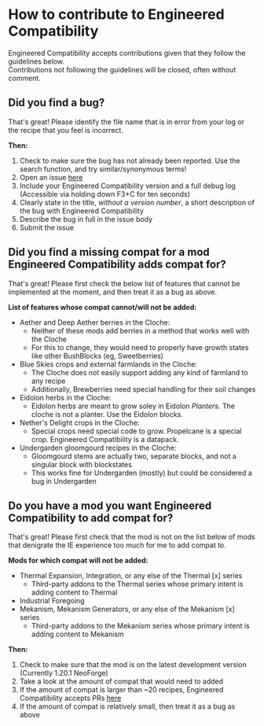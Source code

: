 # How to contribute to Engineered Compatibility

Engineered Compatibility accepts contributions given that they follow the guidelines below.    
Contributions not following the guidelines will be closed, often without comment.

## Did you find a bug?
That's great! Please identify the file name that is in error from your log or the recipe that you feel is incorrect.    

**Then:**
 1. Check to make sure the bug has not already been reported. Use the search function, and try similar/synonymous terms!
 2. Open an issue [here](https://github.com/voidsong-dragonfly/engineeredcompatibility/issues)
 3. Include your Engineered Compatibility version and a full debug log (Accessible via holding down F3+C for ten seconds)
 4. Clearly state in the title, _without a version number_, a short description of the bug with Engineered Compatibility
 5. Describe the bug in full in the issue body
 6. Submit the issue

## Did you find a missing compat for a mod Engineered Compatibility adds compat for?
That's great! Please first check the below list of features that cannot be implemented at the moment, and then treat it as a bug as above.

**List of features whose compat cannot/will not be added:**
 - Aether and Deep Aether berries in the Cloche:
     - Neither of these mods add berries in a method that works well with the Cloche
     - For this to change, they would need to properly have growth states like other BushBlocks (eg, Sweetberries)
 - Blue Skies crops and external farmlands in the Cloche:
     - The Cloche does not easily support adding any kind of farmland to any recipe
     - Additionally, Brewberries need special handling for their soil changes
 - Eidolon herbs in the Cloche:
     - Eidolon herbs are meant to grow soley in Eidolon _Planters._ The cloche is not a planter. Use the Eidolon blocks.
 - Nether's Delight crops in the Cloche:
     - Special crops need special code to grow. Propelcane is a special crop. Engineered Compatibility is a datapack.
 - Undergarden gloomgourd recipes in the Cloche:
     - Gloomgourd stems are actually two, separate blocks, and not a singular block with blockstates
     - This works fine for Undergarden (mostly) but could be considered a bug in Undergarden

## Do you have a mod you want Engineered Compatibility to add compat for?
That's great! Please first check that the mod is not on the list below of mods that denigrate the IE experience too much for me to add compat to.    

**Mods for which compat will not be added:**
 - Thermal Expansion, Integration, or any else of the Thermal [x] series
     - Third-party addons to the Thermal series whose primary intent is adding content to Thermal
 - Industrial Foregoing
 - Mekanism, Mekanism Generators, or any else of the Mekanism [x] series
     - Third-party addons to the Mekanism series whose primary intent is adding content to Mekanism

**Then:**
 1. Check to make sure that the mod is on the latest development version (Currently 1.20.1 NeoForge)
 2. Take a look at the amount of compat that would need to added
 3. If the amount of compat is larger than ~20 recipes, Engineered Compatibility accepts PRs [here](https://github.com/voidsong-dragonfly/engineeredcompatibility/pulls)
 4. If the amount of compat is relatively small, then treat it as a bug as above
